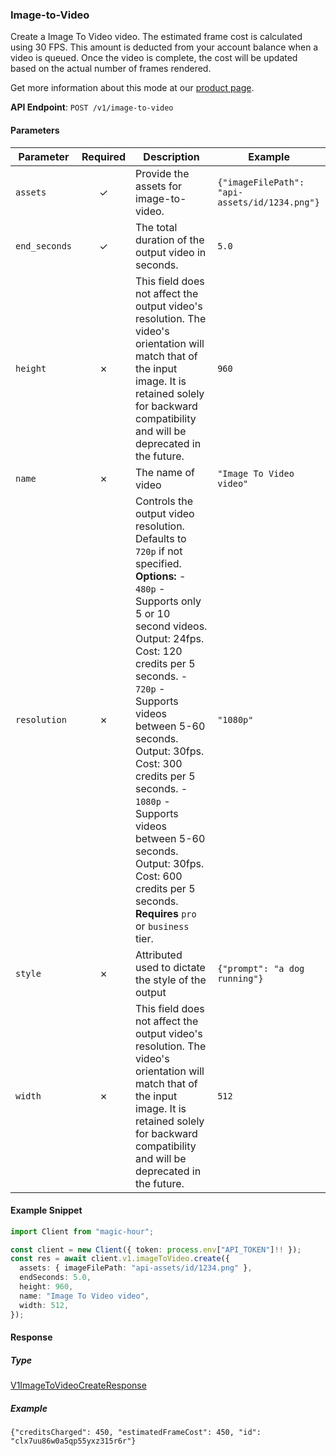 
### Image-to-Video <a name="create"></a>

Create a Image To Video video. The estimated frame cost is calculated using 30 FPS. This amount is deducted from your account balance when a video is queued. Once the video is complete, the cost will be updated based on the actual number of frames rendered.
  
Get more information about this mode at our [product page](https://magichour.ai/products/image-to-video).
  

**API Endpoint**: `POST /v1/image-to-video`

#### Parameters

| Parameter | Required | Description | Example |
|-----------|:--------:|-------------|--------|
| `assets` | ✓ | Provide the assets for image-to-video. | `{"imageFilePath": "api-assets/id/1234.png"}` |
| `end_seconds` | ✓ | The total duration of the output video in seconds. | `5.0` |
| `height` | ✗ | This field does not affect the output video's resolution. The video's orientation will match that of the input image.  It is retained solely for backward compatibility and will be deprecated in the future. | `960` |
| `name` | ✗ | The name of video | `"Image To Video video"` |
| `resolution` | ✗ | Controls the output video resolution. Defaults to `720p` if not specified.  **Options:** - `480p` - Supports only 5 or 10 second videos. Output: 24fps. Cost: 120 credits per 5 seconds. - `720p` - Supports videos between 5-60 seconds. Output: 30fps. Cost: 300 credits per 5 seconds. - `1080p` - Supports videos between 5-60 seconds. Output: 30fps. Cost: 600 credits per 5 seconds. **Requires** `pro` or `business` tier. | `"1080p"` |
| `style` | ✗ | Attributed used to dictate the style of the output | `{"prompt": "a dog running"}` |
| `width` | ✗ | This field does not affect the output video's resolution. The video's orientation will match that of the input image.  It is retained solely for backward compatibility and will be deprecated in the future. | `512` |

#### Example Snippet

```typescript
import Client from "magic-hour";

const client = new Client({ token: process.env["API_TOKEN"]!! });
const res = await client.v1.imageToVideo.create({
  assets: { imageFilePath: "api-assets/id/1234.png" },
  endSeconds: 5.0,
  height: 960,
  name: "Image To Video video",
  width: 512,
});

```

#### Response

##### Type
[V1ImageToVideoCreateResponse](/src/types/v1-image-to-video-create-response.ts)

##### Example
`{"creditsCharged": 450, "estimatedFrameCost": 450, "id": "clx7uu86w0a5qp55yxz315r6r"}`
